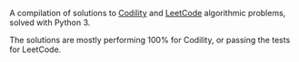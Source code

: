 A compilation of solutions to [Codility](https://app.codility.com/programmers/) and [LeetCode](https://leetcode.com/problemset/all/) algorithmic problems, 
solved with Python 3.

The solutions are mostly performing 100% for Codility, or passing the tests for LeetCode.